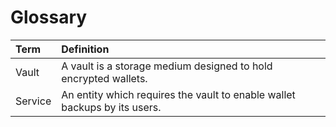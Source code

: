 # Glossary

| Term | Definition |
| :--- | :--- |
| Vault | A vault is a storage medium designed to hold encrypted wallets. |
| Service | An entity which requires the vault to enable wallet backups by its users. |



